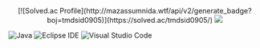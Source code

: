 <div align="center">
[![Solved.ac Profile](http://mazassumnida.wtf/api/v2/generate_badge?boj=tmdsid0905)](https://solved.ac/tmdsid0905/) 
<img src="http://mazandi.herokuapp.com/api?handle=tmdsid0905&theme=dark"/>
</div>

![Java](https://img.shields.io/badge/Java-007396.svg?&style=for-the-badge&logo=Java&logoColor=white)
![Eclipse IDE](https://img.shields.io/badge/Eclipse%20IDE-2C2255.svg?&style=for-the-badge&logo=Eclipse%20IDE&logoColor=white)
![Visual Studio Code](https://img.shields.io/badge/Visual%20Studio%20Code-007ACC.svg?&style=for-the-badge&logo=Visual%20Studio%20Code&logoColor=white)



